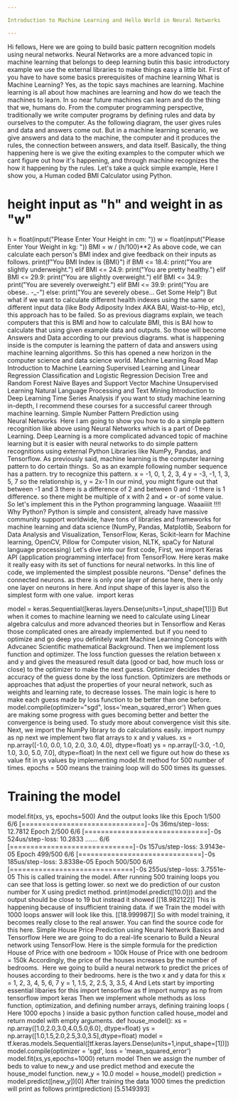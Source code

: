 ```yaml
---

Introduction to Machine Learning and Hello World in Neural Networks

---
```


Hi fellows,
Here we are going to build basic pattern recognition models using neural networks. Neural Networks are a more advanced topic in machine learning that belongs to deep learning butin this basic introductory example we use the external libraries to make things easy a little bit.
First of you have to have some basics prerequisites of machine learning
What is Machine Learning?
Yes, as the topic says machines are learning. Machine learning is all about how machines are learning and how do we teach the machines to learn. In so near future machines can learn and do the thing that we, humans do.
From the computer programming perspective, traditionally we write computer programs by defining rules and data by ourselves to the computer. As the following diagram, the user gives rules and data and answers come out.
But in a machine learning scenario, we give answers and data to the machine, the computer and it produces the rules, the connection between answers, and data itself. Basically, the thing happening here is we give the exiting examples to the computer which we cant figure out how it's happening, and through machine recognizes the how it happening by the rules.
Let's take a quick simple example,
Here I show you, a Human coded BMI Calculator using Python.
# height input as "h" and weight in as "w"
h = float(input("Please Enter Your Height in cm: "))
w = float(input("Please Enter Your Weight in kg: "))
BMI = w / (h/100)**2
As above code, we can calculate each person's BMI index and give feedback on their inputs as follows.
print(f"You BMI Index is {BMI}")
if BMI <= 18.4:
    print("You are slightly underweight.")
elif BMI <= 24.9:
    print("You are pretty healthy.")
elif BMI <= 29.9:
    print("You are slightly overweight.")
elif BMI <= 34.9:
    print("You are severely overweight.")
elif BMI <= 39.9:
    print("You are obese.. -_-")
else:
    print("You are severely obese... Get Some Help")
But what if we want to calculate different health indexes using the same or different input data (like Body Adiposity Index AKA BAI, Waist-to-Hip, etc), this approach has to be failed.
So as previous diagrams explain, we teach computers that this is BMI and how to calculate BMI, this is BAI how to calculate that using given example data and outputs. So those will become Answers and Data according to our previous diagrams. what is happening inside is the computer is learning the pattern of data and answers using machine learning algorithms. So this has opened a new horizon in the computer science and data science world.
Machine Learning Road Map
Introduction to Machine Learning
Supervised Learning and Linear Regression
Classification and Logistic Regression
Decision Tree and Random Forest
Naïve Bayes and Support Vector Machine
Unsupervised Learning
Natural Language Processing and Text Mining
Introduction to Deep Learning
Time Series Analysis
if you want to study machine learning in-depth, I recommend these courses for a successful career through machine learning.
Simple Number Pattern Prediction using Neural Networks 
Here I am going to show you how to do a simple pattern recognition like above using Neural Networks which is a part of Deep Learning.
Deep Learning is a more complicated advanced topic of machine learning but it is easier with neural networks to do simple pattern recognitions using external Python Libraries like NumPy, Pandas, and Tensorflow.
As previously said, machine learning is the computer learning pattern to do certain things. 
So as an example following number sequence has a pattern. try to recognize this pattern.
x = -1, 0, 1, 2, 3, 4
y = -3, -1, 1, 3, 5, 7
so the relationship is,
y = 2x-1
In our mind, you might figure out that between -1 and 3 there is a difference of 2 and between 0 and -1 there is 1 difference. so there might be multiple of x with 2 and + or - of some value. 
So let's implement this in the Python programming language.
Waaaiiiit !!!! Why Python? Python is simple and consistent, already have massive community support worldwide, have tons of libraries and frameworks for machine learning and data science (NumPy, Pandas, Matplotlib, Seaborn for Data Analysis and Visualization, TensorFlow, Keras, Scikit-learn for Machine learning, OpenCV, Pillow for Computer vision, NLTK, spaCy for Natural language processing)
Let's dive into our first code,
First, we import Keras API (application programming interface) from TensorFlow.
Here keras make it really easy with its set of functions for neural networks. In this line of code, we implemented the simplest possible neurons. "Dense" defines the connected neurons. as there is only one layer of dense here, there is only one layer on neurons in here. And input shape of this layer is also the simplest form with one value. 
import keras

model = keras.Sequential([keras.layers.Dense(units=1,input_shape[1])])
But when it comes to machine learning we need to calculate using Linear algebra calculus and more advanced theories but in Tensorflow and Keras those complicated ones are already implemented.
but if you need to optimize and go deep you definitely want Machine Learning Concepts with Advcanec Scientific mathematical Background.
Then we implement loss function and optimizer. The loss function guesses the relation between x and y and gives the measured result data (good or bad, how much loss or close) to the optimizer to make the next guess. Optimizer decides the accuracy of the guess done by the loss function. Optimizers are methods or approaches that adjust the properties of your neural network, such as weights and learning rate, to decrease losses. The main logic is here to make each guess made by loss function to be better than one before.
model.compile(optimizer="sgd", loss='mean_squared_error')
When gues are making some progress with gues becoming better and better the convergence is being used. To study more about convergence visit this site.
Next, we import the NumPy library to do calculations easily.
import numpy as np
next we implement two flat arrays to x and y values.
xs = np.array([-1.0, 0.0, 1.0, 2.0, 3.0, 4.0], dtype=float)
ys = np.array([-3.0, -1.0, 1.0, 3.0, 5.0, 7.0], dtype=float)
In the next cell we figure out how do these xs value fit in ys values by implementing model.fit method for 500 number of times. epochs = 500 means the training loop will do 500 times its guesses.
# Training the model
model.fit(xs, ys, epochs=500)
And the output looks like this
Epoch 1/500
6/6 [==============================] - 0s 36ms/step - loss: 12.7812
Epoch 2/500
6/6 [==============================] - 0s 524us/step - loss: 10.2833
…….
6/6 [==============================] - 0s 157us/step - loss: 3.9143e-05
Epoch 499/500
6/6 [==============================] - 0s 185us/step - loss: 3.8338e-05
Epoch 500/500
6/6 [==============================] - 0s 255us/step - loss: 3.7551e-05
This is called training the model. After running 500 training loops you can see that loss is getting lower. so next we do prediction of our custon number for X using predict method.
print(model.predict([10.0]))
and the output should be close to 19 but instead it showed
[[18.982122]]
This is happening because of insufficient training data.
if we Train the model with 1000 loops answer will look like this.
[[18.999987]]
So with model training, it becomes really close to the real answer.
You can find the source code for this here.
Simple House Price Prediction using Neural Network Basics and Tensorflow
Here we are going to do a real-life scenario to Build a Neural network using TensorFlow.
Here is the simple formula for the prediction
House of Price with one bedroom = 100k
House of Price with one bedroom = 150k
Accordingly, the price of the houses increases by the number of bedrooms. 
Here we going to build a neural network to predict the prices of houses according to their bedrooms.
here is the two x and y data for this
x = 1, 2, 3, 4, 5, 6, 7
y = 1, 1.5, 2, 2.5, 3, 3.5, 4
And Lets start by importing essential libaries for this
import tensorflow as tf
import numpy as np
from tensorflow import keras
Then we implement whole methods as loss function, optimization, and defining number arrays, defining training loops ( Here 1000 epochs ) inside a basic python function called house_model and return model with empty arguments.
def house_model():
    xs = np.array([1.0,2.0,3.0,4.0,5.0,6.0], dtype=float)
    ys = np.array([1.0,1.5,2.0,2.5,3.0,3.5],dtype=float)
    model = tf.keras.models.Sequential([tf.keras.layers.Dense(units=1,input_shape=[1])])
    model.compile(optimizer = 'sgd', loss = 'mean_squared_error')
    model.fit(xs,ys,epochs=1000)
    return model
Then we assign the number of beds to value to new_y and use predict method and execute the house_model function.
new_y = 10.0
model = house_model()
prediction = model.predict([new_y])[0]
After training the data 1000 times the prediction will print as follows
print(prediction)
[5.5149393]
